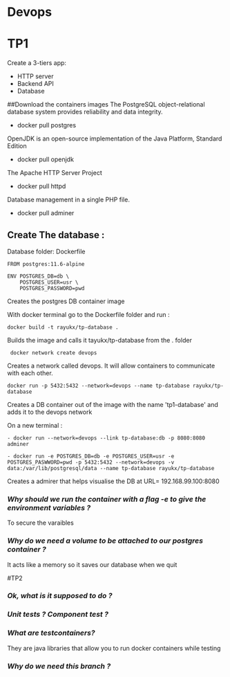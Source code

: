 # Devops

# TP1
Create a 3-tiers app:
- HTTP server
- Backend API
- Database

##Download the containers images
The PostgreSQL object-relational database system provides reliability and data integrity.
- docker pull postgres

OpenJDK is an open-source implementation of the Java Platform, Standard Edition
- docker pull openjdk

The Apache HTTP Server Project
- docker pull httpd

Database management in a single PHP file.
- docker pull adminer

## Create The database :

Database folder:
    Dockerfile
    
    FROM postgres:11.6-alpine
    
    ENV POSTGRES_DB=db \
        POSTGRES_USER=usr \
        POSTGRES_PASSWORD=pwd
Creates the postgres DB container image

With docker terminal go to the Dockerfile folder and run :
 
    docker build -t rayukx/tp-database .
   
  Builds the image and calls it tayukx/tp-database from the . folder
  
     docker network create devops
     
  Creates a network called devops. It will allow containers to communicate with each other.
  
    docker run -p 5432:5432 --network=devops --name tp-database rayukx/tp-database 
    
  Creates a DB container out of the image with the name 'tp1-database' and adds it to the devops network
  
On a new terminal :
 
    - docker run --network=devops --link tp-database:db -p 8080:8080 adminer

    - docker run -e POSTGRES_DB=db -e POSTGRES_USER=usr -e POSTGRES_PASWWORD=pwd -p 5432:5432 --network=devops -v data:/var/lib/postgresql/data --name tp-database rayukx/tp-database

 Creates a admirer that helps visualise the DB at URL= 192.168.99.100:8080
    
### ***Why should we run the container with a flag -e to give the environment variables ?***

To secure the varaibles

### ***Why do we need a volume to be attached to our postgres container ?***

It acts like a memory so it saves our database when we quit

#TP2

### ***Ok, what is it supposed to do ?***


### ***Unit tests ? Component test ?***


### ***What are testcontainers?***

They are java libraries that allow you to run docker containers while
testing

### ***Why do we need this branch ?***